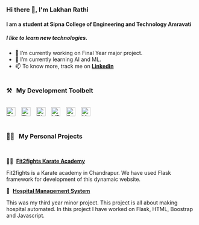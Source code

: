 ### Hi there 👋, I'm Lakhan Rathi
#### I am a student at Sipna College of Engineering and Technology Amravati

##### I like to learn new technologies.
- 🔭 I’m currently working on Final Year major project.
- 🌱 I’m currently learning AI and ML.
- 📫 To know more, track me on **[Linkedin](https://www.linkedin.com/in/lakhanrathi/)**
<br><br>
### ⚒&nbsp;&nbsp;&nbsp;My Development Toolbelt
<br><img alt="Python" title="Python" src="https://img.shields.io/badge/Python-FFD43B?style=for-the-badge&logo=python&logoColor=darkgreen" height="24">&nbsp;&nbsp;&nbsp;&nbsp;<img alt="Flask" title="Flask" src="https://img.shields.io/badge/Flask-000000?style=for-the-badge&logo=flask&logoColor=white" height="24">&nbsp;&nbsp;&nbsp;&nbsp;<img alt="Django" title="Django" src="https://img.shields.io/badge/Django-092E20?style=for-the-badge&logo=django&logoColor=green" height="24">&nbsp;&nbsp;&nbsp;&nbsp;<img alt="HTML" title="HTML" src="https://img.shields.io/badge/HTML-239120?style=for-the-badge&logo=html5&logoColor=white" height="24">&nbsp;&nbsp;&nbsp;&nbsp;<img alt="Bootstrap" title="Bootstrap" src="https://img.shields.io/badge/Bootstrap-563D7C?style=for-the-badge&logo=bootstrap&logoColor=white" height="24">&nbsp;&nbsp;&nbsp;&nbsp;<img alt="MySQL" title="MySQL" src="https://img.shields.io/badge/MySQL-00000F?style=for-the-badge&logo=mysql&logoColor=white" height="24"><br><br>
### 👨‍💻&nbsp;&nbsp;&nbsp;My Personal Projects
<br>


🏋️‍♀️&nbsp;&nbsp;**[Fit2fights Karate Academy](https://fit2fights.com/)**

<!-- :weight_lifting:&nbsp;&nbsp;**[Fit2fights](https://fit2fights.com/)** -->
<!-- :hospital:&nbsp;&nbsp;**[Fit2fights Karate Academy Chandrapur](https://lakhanrathi575.pythonanywhere.com/)** -->

Fit2fights is a Karate academy in Chandrapur. We have used Flask framework for development of this dynamaic website. 

🏥&nbsp;&nbsp;**[Hospital Management System](https://lakhanrathi575.pythonanywhere.com/)**

This was my third year minor project. This project is all about making hospital automated. In this project I have worked on Flask, HTML, Boostrap and Javascript. 
<!--
**lakhanrathi575/lakhanrathi575** is a ✨ _special_ ✨ repository because its `README.md` (this file) appears on your GitHub profile.

Here are some ideas to get you started:

- 🔭 I’m currently working on ...
- 🌱 I’m currently learning ...
- 👯 I’m looking to collaborate on ...
- 🤔 I’m looking for help with ...
- 💬 Ask me about ...
- 📫 How to reach me: ...
- 😄 Pronouns: ...
- ⚡ Fun fact: ...
-->

